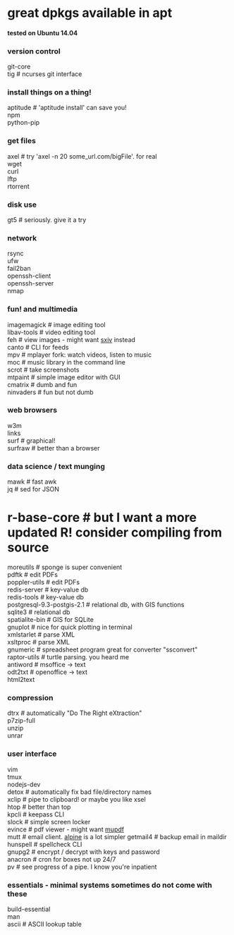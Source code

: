 # great dpkgs available in apt  
#### tested on Ubuntu 14.04  

### version control    
git-core     
tig # ncurses git interface    

### install things on a thing!    
aptitude # 'aptitude install' can save you!    
npm    
python-pip  

### get files    
axel # try 'axel -n 20 some_url.com/bigFile'. for real    
wget    
curl     
lftp    
rtorrent    

### disk use    
gt5 # seriously.  give it a try    

### network    
rsync     
ufw    
fail2ban    
openssh-client    
openssh-server    
nmap     

### fun! and multimedia    
imagemagick # image editing tool    
libav-tools # video editing tool    
feh # view images - might want [sxiv](https://github.com/muennich/sxiv) instead    
canto # CLI for feeds    
mpv # mplayer fork: watch videos, listen to music  
moc # music library in the command line    
scrot # take screenshots    
mtpaint # simple image editor with GUI    
cmatrix # dumb and fun    
ninvaders # fun but not dumb    

### web browsers    
w3m    
links    
surf # graphical!    
surfraw # better than a browser    

### data science / text munging    
mawk # fast awk    
jq # sed for JSON    
# r-base-core # but I want a more updated R!  consider compiling from source
moreutils # sponge is super convenient    
pdftk # edit PDFs    
poppler-utils # edit PDFs    
redis-server # key-value db    
redis-tools # key-value db    
postgresql-9.3-postgis-2.1 # relational db, with GIS functions    
sqlite3 # relational db    
spatialite-bin # GIS for SQLite    
gnuplot # nice for quick plotting in terminal    
xmlstarlet # parse XML    
xsltproc # parse XML    
gnumeric # spreadsheet program great for converter "ssconvert"    
raptor-utils # turtle parsing.  you heard me    
antiword # msoffice -> text    
odt2txt # openoffice -> text    
html2text    

### compression    
dtrx # automatically "Do The Right eXtraction"    
p7zip-full     
unzip     
unrar     

### user interface    
vim    
tmux    
nodejs-dev  
detox # automatically fix bad file/directory names    
xclip # pipe to clipboard! or maybe you like xsel  
htop # better than top    
kpcli # keepass CLI    
slock # simple screen locker    
evince # pdf viewer - might want [mupdf](http://www.mupdf.com/)    
mutt # email client. [alpine](https://en.wikipedia.org/wiki/Alpine_(email_client)) is a lot simpler    
getmail4 # backup email in maildir    
hunspell # spellcheck CLI    
gnupg2 # encrypt / decrypt with keys and password    
anacron # cron for boxes not up 24/7    
pv # see progress of a pipe. I know you're inpatient    

### essentials - minimal systems sometimes do not come with these    
build-essential    
man    
ascii # ASCII lookup table    
